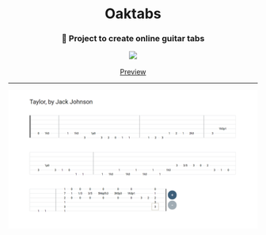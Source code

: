 <div align="center">
  <h1>Oaktabs</h1>
  <h3 align="center">🎸 Project to create online guitar tabs</h3>
  <img src="https://img.shields.io/badge/-Work--in--Progress-blue">
  <p><a href="http://oaktabs.2sidesof1.com/">Preview</a></p>
</div>

<hr>

![Preview](/prints/taylor.png?raw=true)

